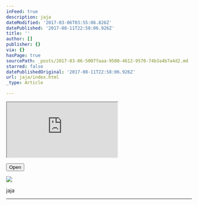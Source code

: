 ```yaml
---
inFeed: true
description: jaja
dateModified: '2017-03-06T03:55:06.826Z'
datePublished: '2017-08-11T22:58:06.926Z'
title: ''
author: []
publisher: {}
via: {}
hasPage: true
sourcePath: _posts/2017-03-06-5007faaa-9500-4612-9570-74b3a4b7a4d2.md
starred: false
datePublishedOriginal: '2017-08-11T22:58:06.926Z'
url: jaja/index.html
_type: Article

---
```

<iframe src="https://the-grid.github.io/ed-location/?latitude=50.736455137010665&amp;longitude=9.84375&amp;zoom=2" style=""></iframe>

<button data-role="cta" style="">Open</button>

![](https://imgflo.herokuapp.com/graph/2b2431f8e7ba7b0/6e0de3406974857eea34584ce2dd0f90/croprotate.jpg?cropheight=1951&cropwidth=3264&degrees=0&input=https%3A%2F%2Fthe-grid-user-content.s3-us-west-2.amazonaws.com%2F21523a15-7ca7-498e-a981-64b314359373.jpg&x=0&y=0)

jaja

---